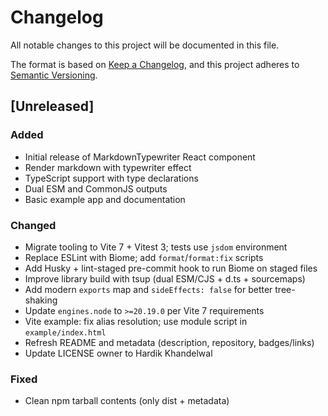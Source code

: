 # Changelog

All notable changes to this project will be documented in this file.

The format is based on [Keep a Changelog](https://keepachangelog.com/en/1.0.0/),
and this project adheres to [Semantic Versioning](https://semver.org/spec/v2.0.0.html).

## [Unreleased]

### Added

- Initial release of MarkdownTypewriter React component
- Render markdown with typewriter effect
- TypeScript support with type declarations
- Dual ESM and CommonJS outputs
- Basic example app and documentation

### Changed

- Migrate tooling to Vite 7 + Vitest 3; tests use `jsdom` environment
- Replace ESLint with Biome; add `format`/`format:fix` scripts
- Add Husky + lint-staged pre-commit hook to run Biome on staged files
- Improve library build with tsup (dual ESM/CJS + d.ts + sourcemaps)
- Add modern `exports` map and `sideEffects: false` for better tree-shaking
- Update `engines.node` to `>=20.19.0` per Vite 7 requirements
- Vite example: fix alias resolution; use module script in `example/index.html`
- Refresh README and metadata (description, repository, badges/links)
- Update LICENSE owner to Hardik Khandelwal

### Fixed

- Clean npm tarball contents (only dist + metadata)
